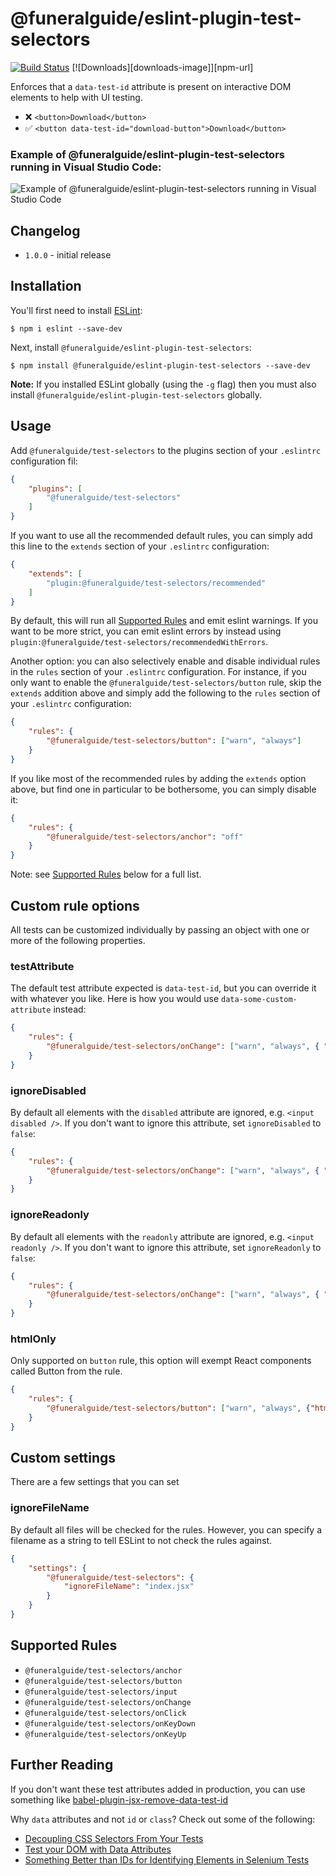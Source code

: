 # @funeralguide/eslint-plugin-test-selectors
[![Build Status](https://travis-ci.org/JoaoSouMoreira/@funeralguide/eslint-plugin-test-selectors.svg?branch=master)](https://travis-ci.org/JoaoSouMoreira/@funeralguide/test-selectors)
[![Downloads][downloads-image]][npm-url]

Enforces that a `data-test-id` attribute is present on interactive DOM elements to help with UI testing.

* ❌ `<button>Download</button>`
* ✅ `<button data-test-id="download-button">Download</button>`

### Example of @funeralguide/eslint-plugin-test-selectors running in Visual Studio Code:
![Example of @funeralguide/eslint-plugin-test-selectors running in Visual Studio Code](https://github.com/JoaoSouMoreira/@funeralguide/test-selectors/blob/master/vscode-test-selectors-example.png)

## Changelog
* `1.0.0` - initial release

## Installation

You'll first need to install [ESLint](http://eslint.org):

```
$ npm i eslint --save-dev
```

Next, install `@funeralguide/eslint-plugin-test-selectors`:

```
$ npm install @funeralguide/eslint-plugin-test-selectors --save-dev
```

**Note:** If you installed ESLint globally (using the `-g` flag) then you must also install `@funeralguide/eslint-plugin-test-selectors` globally.

## Usage

Add `@funeralguide/test-selectors` to the plugins section of your `.eslintrc` configuration fil:

```json
{
    "plugins": [
        "@funeralguide/test-selectors"
    ]
}
```

If you want to use all the recommended default rules, you can simply add this line to the `extends` section of your `.eslintrc` configuration:

```json
{
    "extends": [
        "plugin:@funeralguide/test-selectors/recommended"
    ]
}
```

By default, this will run all [Supported Rules](#supported-rules) and emit eslint warnings.  If you want to be more strict, you can emit eslint errors by instead using `plugin:@funeralguide/test-selectors/recommendedWithErrors`.

Another option: you can also selectively enable and disable individual rules in the `rules` section of your `.eslintrc` configuration.  For instance, if you only want to enable the `@funeralguide/test-selectors/button` rule, skip the `extends` addition above and simply add the following to the `rules` section of your `.eslintrc` configuration:

```json
{
    "rules": {
        "@funeralguide/test-selectors/button": ["warn", "always"]
    }
}
```

If you like most of the recommended rules by adding the `extends` option above, but find one in particular to be bothersome, you can simply disable it:

```json
{
    "rules": {
        "@funeralguide/test-selectors/anchor": "off"
    }
}
```

Note: see [Supported Rules](#supported-rules) below for a full list.

## Custom rule options
All tests can be customized individually by passing an object with one or more of the following properties.

### testAttribute

The default test attribute expected is `data-test-id`, but you can override it with whatever you like.  Here is how you would use `data-some-custom-attribute` instead:

```json
{
    "rules": {
        "@funeralguide/test-selectors/onChange": ["warn", "always", { "testAttribute": "data-some-custom-attribute" }]
    }
}
```

### ignoreDisabled
By default all elements with the `disabled` attribute are ignored, e.g. `<input disabled />`.  If you don't want to ignore this attribute, set `ignoreDisabled` to `false`:

```json
{
    "rules": {
        "@funeralguide/test-selectors/onChange": ["warn", "always", { "ignoreDisabled": false }]
    }
}
```

### ignoreReadonly
By default all elements with the `readonly` attribute are ignored, e.g. `<input readonly />`.  If you don't want to ignore this attribute, set `ignoreReadonly` to `false`:

```json
{
    "rules": {
        "@funeralguide/test-selectors/onChange": ["warn", "always", { "ignoreReadonly": false }]
    }
}
```

### htmlOnly
Only supported on `button` rule, this option will exempt React components called Button from the rule.

```json
{
    "rules": {
        "@funeralguide/test-selectors/button": ["warn", "always", {"htmlOnly": true}]
    }
}
```

## Custom settings
There are a few settings that you can set

### ignoreFileName
By default all files will be checked for the rules. However, you can specify a filename as a string to tell ESLint to not check the rules against.
```json
{
    "settings": {
        "@funeralguide/test-selectors": {
            "ignoreFileName": "index.jsx"
        }
    }
}
```

## Supported Rules

* `@funeralguide/test-selectors/anchor`
* `@funeralguide/test-selectors/button`
* `@funeralguide/test-selectors/input`
* `@funeralguide/test-selectors/onChange`
* `@funeralguide/test-selectors/onClick`
* `@funeralguide/test-selectors/onKeyDown`
* `@funeralguide/test-selectors/onKeyUp`

## Further Reading

If you don't want these test attributes added in production, you can use something like [babel-plugin-jsx-remove-data-test-id](https://github.com/coderas/babel-plugin-jsx-remove-data-test-id)

Why `data` attributes and not `id` or `class`?  Check out some of the following:

* [Decoupling CSS Selectors From Your Tests](https://mixandgo.com/learn/decoupling-css-selectors-from-your-tests)
* [Test your DOM with Data Attributes](https://medium.com/@colecodes/test-your-dom-with-data-attributes-44fccc43ed4b)
* [Something Better than IDs for Identifying Elements in Selenium Tests](https://techblog.constantcontact.com/software-development/a-better-way-to-id-elements-in-selenium-tests/)
